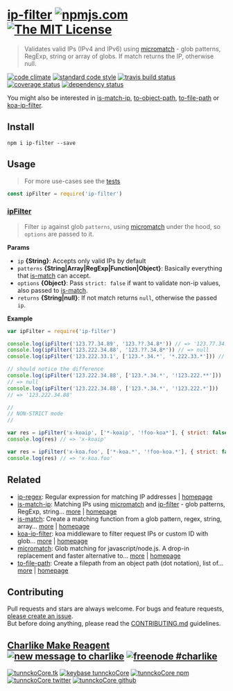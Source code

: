 # [ip-filter][author-www-url] [![npmjs.com][npmjs-img]][npmjs-url] [![The MIT License][license-img]][license-url] 

> Validates valid IPs (IPv4 and IPv6) using [micromatch][] - glob patterns, RegExp, string or array of globs. If match returns the IP, otherwise null.

[![code climate][codeclimate-img]][codeclimate-url] [![standard code style][standard-img]][standard-url] [![travis build status][travis-img]][travis-url] [![coverage status][coveralls-img]][coveralls-url] [![dependency status][david-img]][david-url]

You might also be interested in [is-match-ip][], [to-object-path][], [to-file-path][] or [koa-ip-filter][].

## Install
```
npm i ip-filter --save
```

## Usage
> For more use-cases see the [tests](./test.js)

```js
const ipFilter = require('ip-filter')
```

### [ipFilter](index.js#L53)
> Filter `ip` against glob `patterns`, using [micromatch][] under the hood, so `options` are passed to it.

**Params**

* `ip` **{String}**: Accepts only valid IPs by default    
* `patterns` **{String|Array|RegExp|Function|Object}**: Basically everything that [is-match][] can accept.    
* `options` **{Object}**: Pass `strict: false` if want to validate non-ip values, also passed to [is-match][].    
* `returns` **{String|null}**: If not match returns `null`, otherwise the passed `ip`.  

**Example**

```js
var ipFilter = require('ip-filter')

console.log(ipFilter('123.77.34.89', '123.??.34.8*')) // => '123.77.34.89'
console.log(ipFilter('123.222.34.88', '123.??.34.8*')) // => null
console.log(ipFilter('123.222.33.1', ['123.*.34.*', '*.222.33.*'])) // => '123.222.33.1'

// should notice the difference
console.log(ipFilter('123.222.34.88', ['123.*.34.*', '!123.222.**']))
// => null
console.log(ipFilter('123.222.34.88', ['123.*.34.*', '!123.222.*']))
// => '123.222.34.88'

//
// NON-STRICT mode
//

var res = ipFilter('x-koaip', ['*-koaip', '!foo-koa*'], { strict: false })
console.log(res) // => 'x-koaip'

var res = ipFilter('x-koa.foo', ['*-koa.*', '!foo-koa.*'], { strict: false })
console.log(res) // => 'x-koa.foo'
```

## Related
- [ip-regex](https://www.npmjs.com/package/ip-regex): Regular expression for matching IP addresses | [homepage](https://github.com/sindresorhus/ip-regex "Regular expression for matching IP addresses")
- [is-match-ip](https://www.npmjs.com/package/is-match-ip): Matching IPs using [micromatch][] and [ip-filter][] - glob patterns, RegExp, string… [more](https://github.com/tunnckocore/is-match-ip#readme) | [homepage](https://github.com/tunnckocore/is-match-ip#readme "Matching IPs using [micromatch][] and [ip-filter][] - glob patterns, RegExp, string or array of globs. Returns matcher function.")
- [is-match](https://www.npmjs.com/package/is-match): Create a matching function from a glob pattern, regex, string, array… [more](https://github.com/jonschlinkert/is-match) | [homepage](https://github.com/jonschlinkert/is-match "Create a matching function from a glob pattern, regex, string, array, object or function.")
- [koa-ip-filter](https://www.npmjs.com/package/koa-ip-filter): koa middleware to filter request IPs or custom ID with glob… [more](https://github.com/tunnckocore/koa-ip-filter#readme) | [homepage](https://github.com/tunnckocore/koa-ip-filter#readme "koa middleware to filter request IPs or custom ID with glob patterns, array, string, regexp or matcher function. Support custom `403 Forbidden` message and custom ID.")
- [micromatch](https://www.npmjs.com/package/micromatch): Glob matching for javascript/node.js. A drop-in replacement and faster alternative to… [more](https://github.com/jonschlinkert/micromatch) | [homepage](https://github.com/jonschlinkert/micromatch "Glob matching for javascript/node.js. A drop-in replacement and faster alternative to minimatch and multimatch.")
- [to-file-path](https://www.npmjs.com/package/to-file-path): Create a filepath from an object path (dot notation), list of… [more](https://github.com/tunnckocore/to-file-path#readme) | [homepage](https://github.com/tunnckocore/to-file-path#readme "Create a filepath from an object path (dot notation), list of arguments, array, number or Arguments object.")

## Contributing
Pull requests and stars are always welcome. For bugs and feature requests, [please create an issue](https://github.com/tunnckoCore/ip-filter/issues/new).  
But before doing anything, please read the [CONTRIBUTING.md](./CONTRIBUTING.md) guidelines.

## [Charlike Make Reagent](http://j.mp/1stW47C) [![new message to charlike][new-message-img]][new-message-url] [![freenode #charlike][freenode-img]][freenode-url]

[![tunnckoCore.tk][author-www-img]][author-www-url] [![keybase tunnckoCore][keybase-img]][keybase-url] [![tunnckoCore npm][author-npm-img]][author-npm-url] [![tunnckoCore twitter][author-twitter-img]][author-twitter-url] [![tunnckoCore github][author-github-img]][author-github-url]

[ip-filter]: https://github.com/tunnckocore/ip-filter
[is-match]: https://github.com/jonschlinkert/is-match
[koa-ip-filter]: https://github.com/tunnckocore/koa-ip-filter
[micromatch]: https://github.com/jonschlinkert/micromatch
[to-file-path]: https://github.com/tunnckocore/to-file-path
[to-object-path]: https://github.com/jonschlinkert/to-object-path

[npmjs-url]: https://www.npmjs.com/package/ip-filter
[npmjs-img]: https://img.shields.io/npm/v/ip-filter.svg?label=ip-filter

[license-url]: https://github.com/tunnckoCore/ip-filter/blob/master/LICENSE
[license-img]: https://img.shields.io/badge/license-MIT-blue.svg

[codeclimate-url]: https://codeclimate.com/github/tunnckoCore/ip-filter
[codeclimate-img]: https://img.shields.io/codeclimate/github/tunnckoCore/ip-filter.svg

[travis-url]: https://travis-ci.org/tunnckoCore/ip-filter
[travis-img]: https://img.shields.io/travis/tunnckoCore/ip-filter/master.svg

[coveralls-url]: https://coveralls.io/r/tunnckoCore/ip-filter
[coveralls-img]: https://img.shields.io/coveralls/tunnckoCore/ip-filter.svg

[david-url]: https://david-dm.org/tunnckoCore/ip-filter
[david-img]: https://img.shields.io/david/tunnckoCore/ip-filter.svg

[standard-url]: https://github.com/feross/standard
[standard-img]: https://img.shields.io/badge/code%20style-standard-brightgreen.svg

[author-www-url]: http://www.tunnckocore.tk
[author-www-img]: https://img.shields.io/badge/www-tunnckocore.tk-fe7d37.svg

[keybase-url]: https://keybase.io/tunnckocore
[keybase-img]: https://img.shields.io/badge/keybase-tunnckocore-8a7967.svg

[author-npm-url]: https://www.npmjs.com/~tunnckocore
[author-npm-img]: https://img.shields.io/badge/npm-~tunnckocore-cb3837.svg

[author-twitter-url]: https://twitter.com/tunnckoCore
[author-twitter-img]: https://img.shields.io/badge/twitter-@tunnckoCore-55acee.svg

[author-github-url]: https://github.com/tunnckoCore
[author-github-img]: https://img.shields.io/badge/github-@tunnckoCore-4183c4.svg

[freenode-url]: http://webchat.freenode.net/?channels=charlike
[freenode-img]: https://img.shields.io/badge/freenode-%23charlike-5654a4.svg

[new-message-url]: https://github.com/tunnckoCore/ama
[new-message-img]: https://img.shields.io/badge/ask%20me-anything-green.svg

[is-match-ip]: https://github.com/tunnckocore/is-match-ip